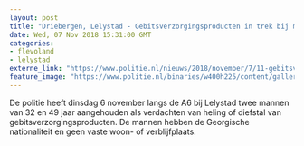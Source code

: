 ```yaml
---
layout: post
title: "Driebergen, Lelystad - Gebitsverzorgingsproducten in trek bij mobiele bandieten"
date: Wed, 07 Nov 2018 15:31:00 GMT
categories: 
- flevoland 
- lelystad 
externe_link: "https://www.politie.nl/nieuws/2018/november/7/11-gebitsverzorgingsproducten-in-trek-bij-mobiel-bandieten.html"
feature_image: "https://www.politie.nl/binaries/w400h225/content/gallery/politie/stock-afbeeldingen/11-landelijke-eenheid/mobanw.jpg"
---
```


De politie heeft dinsdag 6 november langs de A6 bij Lelystad twee mannen van 32 en 49 jaar aangehouden als verdachten van heling of diefstal van gebitsverzorgingsproducten. De mannen hebben de Georgische nationaliteit en geen vaste woon- of verblijfplaats.
